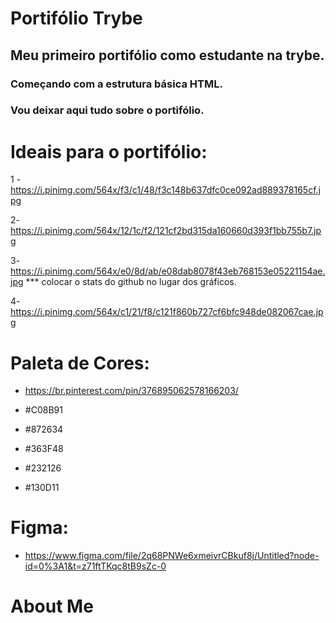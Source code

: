 # Portifólio Trybe
## Meu primeiro portifólio como estudante na trybe.
### Começando com a estrutura básica HTML.
### Vou deixar aqui tudo sobre o portifólio.
# Ideais para o portifólio:
1 - https://i.pinimg.com/564x/f3/c1/48/f3c148b637dfc0ce092ad889378165cf.jpg

2- https://i.pinimg.com/564x/12/1c/f2/121cf2bd315da160660d393f1bb755b7.jpg

3-https://i.pinimg.com/564x/e0/8d/ab/e08dab8078f43eb768153e05221154ae.jpg *** colocar o stats do github no lugar dos gráficos.

4- https://i.pinimg.com/564x/c1/21/f8/c121f860b727cf6bfc948de082067cae.jpg

# Paleta de Cores:
- https://br.pinterest.com/pin/376895062578166203/

- #C08B91
- #872634
- #363F48
- #232126
- #130D11

# Figma:
- https://www.figma.com/file/2q68PNWe6xmeivrCBkuf8j/Untitled?node-id=0%3A1&t=z71ftTKqc8tB9sZc-0

# About Me
<!-- 
    Nascido em Divinpolis-MG - 1999, desde pequeno sempre tive afeição por tecnologia, vivia mexendo em um notebook velho que a gente tinha aqui em casa e fui tomando gosto por tecnologia. 
    E depois de ter passado por faculdade de Direito, faculdade de Arquitetura, aqui estou eu, me entreguei para a tecnologia, apaixoando cada dia mais por essa área.
    Cada dia/aula que passa eu tenho certeza que estou no lugar certo!